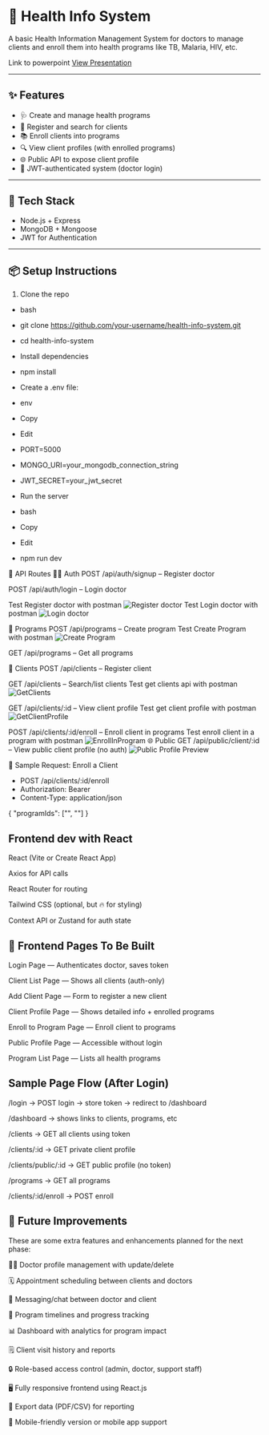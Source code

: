 # 🏥 Health Info System

A basic Health Information Management System for doctors to manage clients and enroll them into health programs like TB, Malaria, HIV, etc.

Link to powerpoint
[View Presentation](https://docs.google.com/presentation/d/1d0M4rmyCG8op7vEPvlCEHliWgL34ZRUhx_TfuKSaU3k/edit?usp=sharing)

---

## ✨ Features

- 🩺 Create and manage health programs
- 👤 Register and search for clients
- 📚 Enroll clients into programs
- 🔍 View client profiles (with enrolled programs)
- 🌐 Public API to expose client profile
- 🔐 JWT-authenticated system (doctor login)

---

## 🚀 Tech Stack

- Node.js + Express
- MongoDB + Mongoose
- JWT for Authentication

---

## 📦 Setup Instructions

1. Clone the repo
- bash
- git clone https://github.com/your-username/health-info-system.git
- cd health-info-system
- Install dependencies

- npm install
- Create a .env file:

- env
- Copy
- Edit
- PORT=5000
- MONGO_URI=your_mongodb_connection_string
- JWT_SECRET=your_jwt_secret
- Run the server

- bash
- Copy
- Edit
- npm run dev
  
🔑 API Routes
🧑‍⚕️ Auth
POST /api/auth/signup – Register doctor

POST /api/auth/login – Login doctor

Test Register doctor with postman
![Register doctor](Images/Registerdoctor.png)
Test Login doctor with postman
![Login doctor](Images/login.png)

💊 Programs
POST /api/programs – Create program
Test Create Program with postman
![Create Program](Images/CreateProgram.png)

GET /api/programs – Get all programs

🧍 Clients
POST /api/clients – Register client

GET /api/clients – Search/list clients
Test get clients api with postman
![GetClients](Images/getClients.png)

GET /api/clients/:id – View client profile
Test get client profile with postman
![GetClientProfile](Images/GetClientProfile.png)


POST /api/clients/:id/enroll – Enroll client in programs
Test enroll client in a program with postman
![EnrollInProgram](Images/EnrollInProgram.png)
🌐 Public
GET /api/public/client/:id – View public client profile (no auth)
![Public Profile Preview](Images/getPublicProfile.png)

🧪 Sample Request: Enroll a Client

- POST /api/clients/:id/enroll
- Authorization: Bearer <token>
- Content-Type: application/json

{
  "programIds": ["<programId1>", "<programId2>"]
}


## Frontend dev with React

React (Vite or Create React App)

Axios for API calls

React Router for routing

Tailwind CSS (optional, but 🔥 for styling)

Context API or Zustand for auth state

## 🔧 Frontend Pages To Be Built
Login Page — Authenticates doctor, saves token

Client List Page — Shows all clients (auth-only)

Add Client Page — Form to register a new client

Client Profile Page — Shows detailed info + enrolled programs

Enroll to Program Page — Enroll client to programs

Public Profile Page — Accessible without login

Program List Page — Lists all health programs

## Sample Page Flow (After Login)

/login → POST login → store token → redirect to /dashboard

/dashboard → shows links to clients, programs, etc

/clients → GET all clients using token

/clients/:id → GET private client profile

/clients/public/:id → GET public profile (no token)

/programs → GET all programs

/clients/:id/enroll → POST enroll


## 🔮 Future Improvements

These are some extra features and enhancements planned for the next phase:

🧑‍⚕️ Doctor profile management with update/delete

🗓️ Appointment scheduling between clients and doctors

💬 Messaging/chat between doctor and client

📅 Program timelines and progress tracking

📊 Dashboard with analytics for program impact

🗒️ Client visit history and reports

🔒 Role-based access control (admin, doctor, support staff)

🖥️ Fully responsive frontend using React.js

📂 Export data (PDF/CSV) for reporting

📲 Mobile-friendly version or mobile app support
